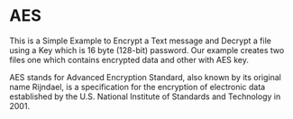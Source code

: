 # AES

This is a Simple Example to Encrypt a Text message and Decrypt a file using a Key which is 16 byte (128-bit) password.
Our example creates two files one which contains encrypted data and other with AES key.

AES stands for Advanced Encryption Standard, also known by its original name Rijndael, is a specification for the encryption of electronic data established by the U.S. National Institute of Standards and Technology in 2001.
